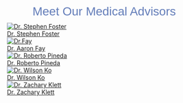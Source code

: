 
<div style="font-family: 'Raleway', sans-serif; color: #637db9; font-size: 200%; padding-top: 5%;">
<p style="margin: 0px auto 0px; text-align: center;">Meet Our Medical Advisors</p>

</div>
<div style="height: auto; padding-top: 2%; padding-bottom: 20%; background: transparent; padding-left: 5%;">
<div class="aa" style="margin: 0px auto; background: transparent; padding-bottom: 40px;">

<div class="bb blackberry"><a href="http://ispsurgical.com/dr-stephen-foster/"><img src="http://ispsurgical.com/wp-content/uploads/2015/04/Dr.Fos_.RC_.png" alt="Dr. Stephen Foster" /></a>
<div class="text"><a href="http://ispsurgical.com/dr-stephen-foster/">Dr. Stephen Foster</a></div>
</div>

<div class="bb blackberry"><a href="http://ispsurgical.com/dr-fay/"><img src="http://ispsurgical.com/wp-content/uploads/2015/01/Dr.F.png" alt="Dr.Fay" /></a>
<div class="text"><a href="http://ispsurgical.com/dr-fay/">Dr. Aaron Fay</a></div>
</div>
<div class="bb blackberry"><a href="http://ispsurgical.com/roberto-pineda/"><img src="http://ispsurgical.com/wp-content/uploads/2015/01/Dr.P.png" alt="Dr. Roberto Pineda" /></a>
<div class="text"><a href="http://ispsurgical.com/roberto-pineda/">Dr. Roberto Pineda</a></div>
</div>
<div class="bb blackberry"><a href="http://ispsurgical.com/wilson-ko/"><img src="http://ispsurgical.com/wp-content/uploads/2015/01/Dr.k.png" alt="Dr. Wilson Ko" /></a>
<div class="text"><a href="http://ispsurgical.com/wilson-ko/">Dr. Wilson Ko</a></div>
</div>
<div class="bb blackberry"><a href="http://ispsurgical.com/dr-zachary-klett/"><img src="http://ispsurgical.com/wp-content/uploads/2015/02/z1.png" alt="Dr. Zachary Klett" /></a>
<div class="text"><a href="http://ispsurgical.com/dr-zachary-klett/">Dr. Zachary Klett</a></div>
</div>
</div>
</div>
<div style="background: transparent; height: auto; width: 100%; text-align: center;"><img src="http://ispsurgical.com/wp-content/uploads/2014/08/director.jpg" alt="" /></div>
